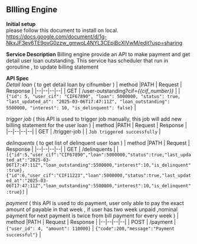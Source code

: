 ## **BIlling Engine**


**Initial setup**  
please follow this document to install on local. 
https://docs.google.com/document/d/1g-NkxJF3ev6TE9ovG0zzw_gmwoL4NYL3CEpjBcXlVwM/edit?usp=sharing 

**Service Description**
Billing engine provide an API to make payment and get detail user loan outstanding. This service has scheduler that run in goroutine , to update billing statement

**API Spec**  
*Detail loan*  ( to get detail loan by cifnumber )
| method |PATH  |  Request | Response |
|--|--|--|--|
| GET | /user-outstanding?cif=*{{cif_number}}* |  | ``` {"id": 5, "user_cif": "CIF67890", "loan": 5000000, "status": true, "last_updated_at": "2025-03-06T17:47:11Z", "loan_outstanding": 5500000, "interest": 10, "is_delinquent": false}```   |  

  
*trigger job* ( this API is used to trigger job manually, this job will add new billing statement for the user loan )
| method |PATH  |  Request | Response |
|--|--|--|--|
| GET | /trigger-job |  | ``` Job triggered successfully ```   |  


*delinquents* ( to get list of delinquent user loan  )
| method |PATH  |  Request | Response |
|--|--|--|--|
| GET | /delinquents |  | ``` [{"id":5,"user_cif":"CIF67890","loan":5000000,"status":true,"last_updated_at":"2025-03-06T17:47:11Z","loan_outstanding":5500000,"interest":10,"is_delinquent":true},{"id":6,"user_cif":"CIF11223","loan":5000000,"status":true,"last_updated_at":"2025-03-06T17:47:11Z","loan_outstanding":5500000,"interest":10,"is_delinquent":true}] ```   |  


*payment* ( this API is used to do payment, user only able to pay the exact amount of payable in that week , if user has two week unpaid ,nominal payment for next payment is twice from bill payment for every week )
| method |PATH  |  Request | Response |
|--|--|--|--|
| POST | /payment | ```{"user_id": 4, "amount": 110000}``` | ``` {"code":200,"message":"Payment successful"} ```   |  



